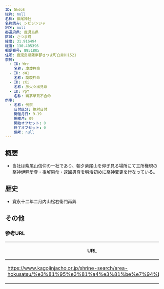 ```yaml
---
ID: 5kdoS
総称: null
名称: 紫尾神社
名称読み: シビジンジャ
別名: null
都道府県: 鹿児島県
区域: さつま町
緯度: 31.916494
経度: 130.405396
郵便番号: 8951805
住所: 鹿児島県薩摩郡さつま町白男川1521
祭神:
  - ID: Wrr
    名称: 瓊瓊杵命
  - ID: oW1
    名称: 瓊瓊杵命
  - ID: zKi
    名称: 彦火々出見命
  - ID: PpY
    名称: 鵜茅草葺不合命
祭事:
  - 名称: 例祭
    日付区分: 絶対日付
    開催月日: 9-19
    開催月: 09
    開始オフセット: 0
    終了オフセット: 0
    備考: null
---
```


## 概要

- 当社は紫尾山信仰の一社であり、朝夕紫尾山を仰ぎ見る場所にて三所権現の祭神伊弉册尊・事解男命・速國男尊を明治初めに祭神変更を行なっている。

## 歴史

- 寛永十二年二月内山松右衛門再興

## その他

### 参考URL

| URL                                                                                                   | 説明   |
| ----------------------------------------------------------------------------------------------------- | ------ |
| https://www.kagojinjacho.or.jp/shrine-search/area-hokusatsu/%e3%81%95%e3%81%a4%e3%81%be%e7%94%ba/694/ | 神社庁 |
